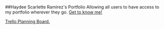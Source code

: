 ##Haydee Scarlette Ramirez's Portfolio 
Allowing all users to have access to my portfolio wherever they go.
<a href="https://hsrportfolio.netlify.app/">Get to know me!</a>

<a href="https://trello.com/b/qx4YJuYk/haydee-ramirez-portfolio">Trello Planning Board.</a>
<a href="./assets/me.png"></a>

